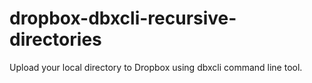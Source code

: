 # dropbox-dbxcli-recursive-directories
Upload your local directory to Dropbox using dbxcli command line tool.
